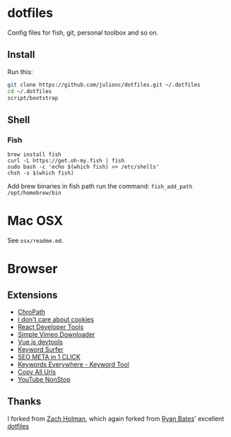 # dotfiles

Config files for fish, git, personal toolbox and so on.

## Install

Run this:

```sh
git clone https://github.com/julionc/dotfiles.git ~/.dotfiles
cd ~/.dotfiles
script/bootstrap
```

## Shell

### Fish

```properties
brew install fish  
curl -L https://get.oh-my.fish | fish
sudo bash -c 'echo $(which fish) >> /etc/shells'
chsh -s $(which fish)
```

Add brew binaries in fish path run the command: `fish_add_path /opt/homebrew/bin`

# Mac OSX

See `osx/readme.md`.

# Browser

## Extensions

- [ChroPath](https://chrome.google.com/webstore/detail/chropath/ljngjbnaijcbncmcnjfhigebomdlkcjo)
- [I don't care about cookies](https://chrome.google.com/webstore/detail/i-dont-care-about-cookies/fihnjjcciajhdojfnbdddfaoknhalnja)
- [React Developer Tools](https://chrome.google.com/webstore/detail/react-developer-tools/fmkadmapgofadopljbjfkapdkoienihi)
- [Simple Vimeo Downloader](https://chrome.google.com/webstore/detail/simple-vimeo-downloader/mffmjlddchdccijipncbjhoabgmphjfb)
- [Vue.js devtools](https://chrome.google.com/webstore/detail/vuejs-devtools/ljjemllljcmogpfapbkkighbhhppjdbg)
- [Keyword Surfer](https://chrome.google.com/webstore/detail/keyword-surfer/bafijghppfhdpldihckdcadbcobikaca)
- [SEO META in 1 CLICK](https://chrome.google.com/webstore/detail/seo-meta-in-1-click/bjogjfinolnhfhkbipphpdlldadpnmhc)
- [Keywords Everywhere - Keyword Tool](https://chrome.google.com/webstore/detail/keywords-everywhere-keywo/hbapdpeemoojbophdfndmlgdhppljgmp)
- [Copy All Urls](https://chrome.google.com/webstore/detail/copy-all-urls/djdmadneanknadilpjiknlnanaolmbfk)
- [YouTube NonStop](https://chrome.google.com/webstore/detail/youtube-nonstop/nlkaejimjacpillmajjnopmpbkbnocid)

## Thanks

I forked from [Zach Holman](https://github.com/holman/dotfiles), which again forked from [Ryan Bates](http://github.com/ryanb)' excellent
[dotfiles](https://github.com/ryanb/dotfiles)
